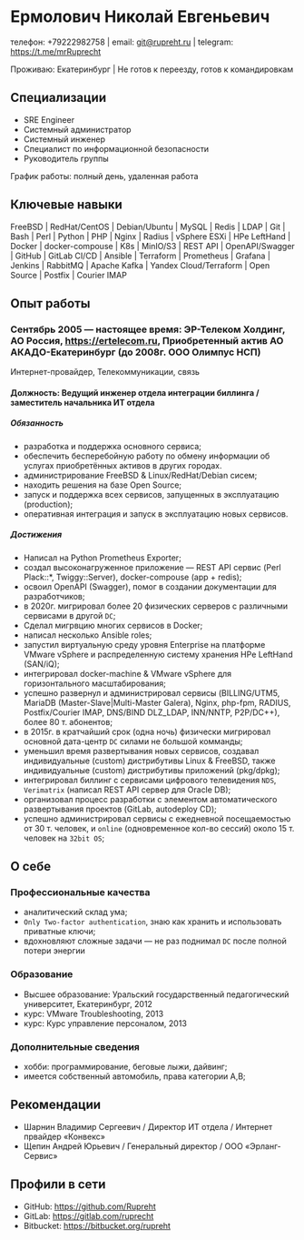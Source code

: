 # Ермолович Николай Евгеньевич

телефон: +79222982758 | email: git@rupreht.ru | telegram: https://t.me/mrRuprecht

Проживаю: Екатеринбург | Не готов к переезду, готов к командировкам

## Специализации

- SRE Engineer
- Системный администратор
- Системный инженер
- Специалист по информационной безопасности
- Руководитель группы

График работы: полный день, удаленная работа

## Ключевые навыки

  FreeBSD
| RedHat/CentOS
| Debian/Ubuntu
| MySQL
| Redis
| LDAP
| Git
| Bash
| Perl
| Python
| PHP
| Nginx
| Radius
| vSphere ESXi
| HPe LeftHand
| Docker
| docker-compouse
| K8s
| MinIO/S3
| REST API
| OpenAPI/Swagger
| GitHub
| GitLab CI/CD
| Ansible
| Terraform
| Prometheus
| Grafana
| Jenkins
| RabbitMQ
| Apache Kafka
| Yandex Cloud/Terraform
| Open Source
| Postfix
| Courier IMAP

## Опыт работы

### Сентябрь 2005 — настоящее время: ЭР-Телеком Холдинг, АО Россия, https://ertelecom.ru, Приобретенный актив АО АКАДО-Екатеринбург (до 2008г. ООО Олимпус НСП)

Интернет-провайдер, Телекоммуникации, связь

#### Должность: Ведущий инженер отдела интеграции биллинга / заместитель начальника ИТ отдела

##### Обязанность

- разработка и поддержка основного сервиса;
- обеспечить бесперебойную работу по обмену информации об услугах приобретённых активов в других городах.
- администрирование FreeBSD & Linux/RedHat/Debian сисем;
- находить решения на базе Open Source;
- запуск и поддержка всех сервисов, запущенных в эксплуатацию (production);
- оперативная интеграция и запуск в эксплуатацию новых сервисов.

##### Достижения

- Написал на Python Prometheus Exporter;
- создал высоконагруженное приложение — REST API сервис (Perl Plack::*, Twiggy::Server), docker-compouse (app + redis);
- освоил OpenAPI (Swagger), помог в создании документации для разработчиков;
- в 2020г. мигрировал более 20 физических серверов с различными сервисами в другой `DC`;
- Сделал мигрвцию многих сервисов в Docker;
- написал несколько Ansible roles;
- запустил виртуальную среду уровня Enterprise на платформе VMware vSphere и распределенную систему хранения HPe LeftHand (SAN/iQ);
- интегрировал docker-machine & VMware vSphere для горизонтального масштабирования;
- успешно развернул и администрировал сервисы (BILLING/UTM5, MariaDB (Master-Slave|Multi-Master Galera), Nginx, php-fpm, RADIUS, Postfix/Courier IMAP, DNS/BIND DLZ_LDAP, INN/NNTP, P2P/DC++), более 80 т. абонентов;
- в 2015г. в кратчайший срок (одна ночь) физически мигрировал основной дата-центр `DC` силами не большой комманды;
- уменьшил время развертывания новых сервисов, создавал индивидуальные (custom) дистрибутивы Linux & FreeBSD, также индивидуальные (custom) дистрибутивы приложений (pkg/dpkg);
- интегрировал биллинг с сервисами цифрового телевидения `NDS`, `Verimatrix` (написал REST API сервер для Oracle DB);
- организовал процесс разработки с элементом автоматического развертывания проектов (GitLab, autodeploy CD);
- успешно администрировал сервисы с ежедневной посещаемостью от 30 т. человек, и `online` (одновременное кол-во сессий) около 15 т. человек на `32bit OS`;

## О себе

### Профессиональные качества

- аналитический склад ума;
- `Only Two-factor authentication`, знаю как хранить и использовать приватные ключи;
- вдохновляют сложные задачи — не раз поднимал `DC` после полной потери энергии

### Образование

- Высшее образование: Уральский государственный педагогический университет, Екатеринбург, 2012
- курс: VMware Troubleshooting, 2013
- курс: Курс управление персоналом, 2013

### Дополнительные сведения

- хобби: программирование, беговые лыжи, дайвинг;
- имеется собственный автомобиль, права категории A,B;

## Рекомендации

- Шарнин Владимир Сергеевич / Директор ИТ отдела / Интернет првайдер «Конвекс»
- Щепин Андрей Юрьевич / Генеральный директор / ООО «Эрланг-Сервис»

## Профили в сети

- GitHub: https://github.com/Rupreht
- GitLab: https://gitlab.com/ruprecht
- Bitbucket: https://bitbucket.org/rupreht
